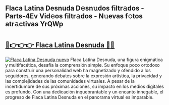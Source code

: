 ## Flaca Latina Desnuda D𝚎sn𝚞dos filtr𝚊dos - Parts-4Ev Vid𝚎os filtr𝚊dos - N𝚞evas f𝚘tos atr𝚊ctivas YrQWp

# <h2><a href="http://mb3ovc8.tromn.icu/?c=Flaca+Latina+Desnuda">🔗👉👉👉 Flaca Latina Desnuda 🔗🔗</a></h2>

[![Flaca Latina Desnuda nuevo](https://i.imgur.com/pEAQMta.gif)](http://mb3ovc8.tromn.icu/?c=Flaca+Latina+Desnuda)
Flaca Latina Desnuda, una figura enigmática y multifacética, desafía la comprensión simple. Su enfoque poco ortodoxo para construir una personalidad web ha magnetizado y ofendido a los seguidores, generando debates sobre la expresión artística, la privacidad y las complejidades de las comunidades virtuales. A pesar de la incertidumbre de sus próximas acciones, su impacto en los medios digitales es profundo. Con una dedicación inquebrantable y un encanto innegable, el progreso de Flaca Latina Desnuda en el panorama virtual es imparable.

